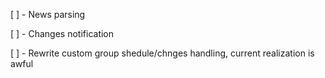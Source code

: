 [ ] - News parsing

[ ] - Changes notification

[ ] - Rewrite custom group shedule/chnges handling, current realization is awful

